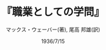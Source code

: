 ---
title: "『職業としての学問』"
description: "第一次大戦後の混迷のドイツ．青年たちは事実のかわりに世界観を，認識のかわりに体験を，教師のかわりに指導者を欲した．学問と政策の峻別を説くこの名高い講演で，ウェーバーはこうした風潮を鍛えらるべき弱さだと批判し，「日々の仕事（ザッヘ）に帰れ」と彼らを叱咤する．それは聴衆に「脅かすような」印象を与えたという．"
date: 1936/7/15
draft: false
hideToc: false
enableToc: true
enableTocContent: false
author: "マックス・ウェーバー(著), 尾高 邦雄(訳)"
tags: 
- 古典
- ドイツ哲学
category: 
- 西洋哲学
- 社会学
series:
- 岩波文庫
- 早稲田大学必修基礎演習テキスト100(2020年度)
image: images/feature2/content.png
---